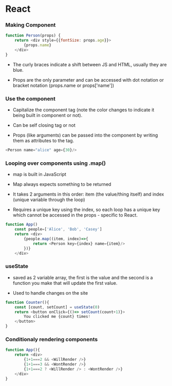 # React

### Making Component

```js
function Person(props) {
    return <div style={{fontSize: props.age}}>
        {props.name}
    </div>
}
```
- The curly braces indicate a shift between JS and HTML, usually they are blue.

- Props are the only parameter and can be accessed with dot notation or bracket notation (props.name or props['name'])

### Use the component
- Capitalize the component tag (note the color changes to indicate it being built in component or not).

- Can be self closing tag or not

- Props (like arguments) can be passed into the component by writing them as attributes to the tag.

```js
<Person name="alice" age={30}/>
```

### Looping over components using .map()

- map is built in JavaScript

- Map always expects something to be returned

- It takes 2 arguments in this order: item (the value/thing itself) and index (unique variable through the loop)

- Requires a unique key using the index, so each loop has a unique key which cannot be accessed in the props - specific to React.

```js
function App()
    const people=['Alice', 'Bob', 'Casey']
    return <div>
        {people.map((item, index)=>{
            return <Person key={index} name={item}/>
        })}
    </div>
```

### useState
- saved as 2 variable array, the first is the value and the second is a function you make that will update the first value.

- Used to handle changes on the site


```js
function Counter(){
    const [count, setCount] = useState(0)
    return <button onClick={()=> setCount(count+1)}>
        You clicked me {count} times!
    </button>
}
```

### Conditionaly rendering components

```js
function App(){
    return <div>
        {1+1===2 && <WillRender />}
        {1+1===3 && <WontRender />}
        {1+1===2 ? <WillRender /> : <WontRender />}
    </div>
}
```